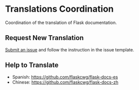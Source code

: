 # Translations Coordination

Coordination of the translation of Flask documentation.


## Request New Translation

[Submit an issue](https://github.com/flaskcwg/translation-coordination/issues/new?assignees=&labels=&template=new-translation.md) and follow the instruction in the issue template.


## Help to Translate

- Spanish: https://github.com/flaskcwg/flask-docs-es
- Chinese: https://github.com/flaskcwg/flask-docs-zh
